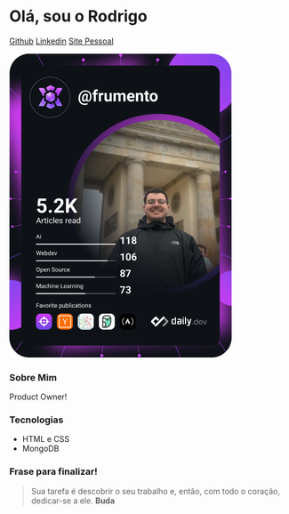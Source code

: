# Olá, sou o Rodrigo
[Github](https://github.com/rodrigofrumento)
[Linkedin](https://linkedin.com/in/rodrigofrumento)
[Site Pessoal](https://rodrigofrumento.github.io)

<a href="https://app.daily.dev/frumento"><img src="https://github.com/rodrigofrumento/rodrigofrumento/blob/master/devcard.svg" width="400" alt="Rodrigo's Dev Card"/></a>

### Sobre Mim
Product Owner!

### Tecnologias
+ HTML e CSS
+ MongoDB

### Frase para finalizar!
> Sua tarefa é descobrir o seu trabalho e, então, com todo o coração, dedicar-se a ele. **Buda**
